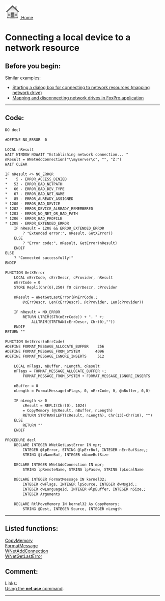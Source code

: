 [<img src="../images/home.png"> Home ](https://github.com/VFPX/Win32API)  

# Connecting a local device to a network resource

## Before you begin:
Similar examples:  
* [Starting a dialog box for connecting to network resources (mapping network drive)](sample_309.md)  
* [Mapping and disconnecting network drives in FoxPro application](sample_387.md)  
  
***  


## Code:
```foxpro  
DO decl

#DEFINE NO_ERROR  0

LOCAL nResult
WAIT WINDOW NOWAIT "Establishing network connection... "
nResult = WNetAddConnection("\\myserver\c", "", "Z:")
WAIT CLEAR

IF nResult <> NO_ERROR
*    5 - ERROR_ACCESS_DENIED
*   53 - ERROR_BAD_NETPATH
*   66 - ERROR_BAD_DEV_TYPE
*   67 - ERROR_BAD_NET_NAME
*   85 - ERROR_ALREADY_ASSIGNED
* 1200 - ERROR_BAD_DEVICE
* 1202 - ERROR_DEVICE_ALREADY_REMEMBERED
* 1203 - ERROR_NO_NET_OR_BAD_PATH
* 1206 - ERROR_BAD_PROFILE
* 1208 - ERROR_EXTENDED_ERROR
	IF nResult = 1208 && ERROR_EXTENDED_ERROR
		? "Extended error:", nResult, GetXError()
	ELSE
		? "Error code:", nResult, GetError(nResult)
	ENDIF
ELSE
	? "Connected successfully!"
ENDIF

FUNCTION GetXError
	LOCAL nErrCode, cErrDescr, cProvider, nResult
	nErrCode = 0
	STORE Repli(Chr(0),250) TO cErrDescr, cProvider

	nResult = WNetGetLastError(@nErrCode,;
		@cErrDescr, Len(cErrDescr), @cProvider, Len(cProvider))

	IF nResult = NO_ERROR
		RETURN LTRIM(STR(nErrCode)) + ". " +;
			ALLTRIM(STRTRAN(cErrDescr, Chr(0),""))
	ENDIF
RETURN ""

FUNCTION GetError(nErrCode)
#DEFINE FORMAT_MESSAGE_ALLOCATE_BUFFER    256
#DEFINE FORMAT_MESSAGE_FROM_SYSTEM       4096
#DEFINE FORMAT_MESSAGE_IGNORE_INSERTS     512

	LOCAL nFlags, nBuffer, nLength, cResult
	nFlags = FORMAT_MESSAGE_ALLOCATE_BUFFER +;
		FORMAT_MESSAGE_FROM_SYSTEM + FORMAT_MESSAGE_IGNORE_INSERTS

	nBuffer = 0
	nLength = FormatMessage(nFlags, 0, nErrCode, 0, @nBuffer, 0,0)

	IF nLength <> 0
		cResult = REPLI(Chr(0), 1024)
		= CopyMemory (@cResult, nBuffer, nLength)
		RETURN STRTRAN(LEFT(cResult, nLength), Chr(13)+Chr(10), "")
	ELSE
		RETURN ""
	ENDIF

PROCEDURE decl
	DECLARE INTEGER WNetGetLastError IN mpr;
		INTEGER @lpError, STRING @lpErrBuf, INTEGER nErrBufSize,;
		STRING @lpNameBuf, INTEGER nNameBufSize

	DECLARE INTEGER WNetAddConnection IN mpr;
		STRING lpRemoteName, STRING lpPassw, STRING lpLocalName

	DECLARE INTEGER FormatMessage IN kernel32;
		INTEGER dwFlags, INTEGER lpSource, INTEGER dwMsgId,;
		INTEGER dwLanguageId, INTEGER @lpBuffer, INTEGER nSize,;
		INTEGER Arguments

	DECLARE RtlMoveMemory IN kernel32 As CopyMemory;
		STRING @Dest, INTEGER Source, INTEGER nLength  
```  
***  


## Listed functions:
[CopyMemory](../libraries/kernel32/CopyMemory.md)  
[FormatMessage](../libraries/kernel32/FormatMessage.md)  
[WNetAddConnection](../libraries/mpr/WNetAddConnection.md)  
[WNetGetLastError](../libraries/odbc32/WNetGetLastError.md)  

## Comment:
Links:  
<a href="http://www.cae.wisc.edu/fsg/winnt/netuse.html">Using the **net use** command</a>.  
  
***  

